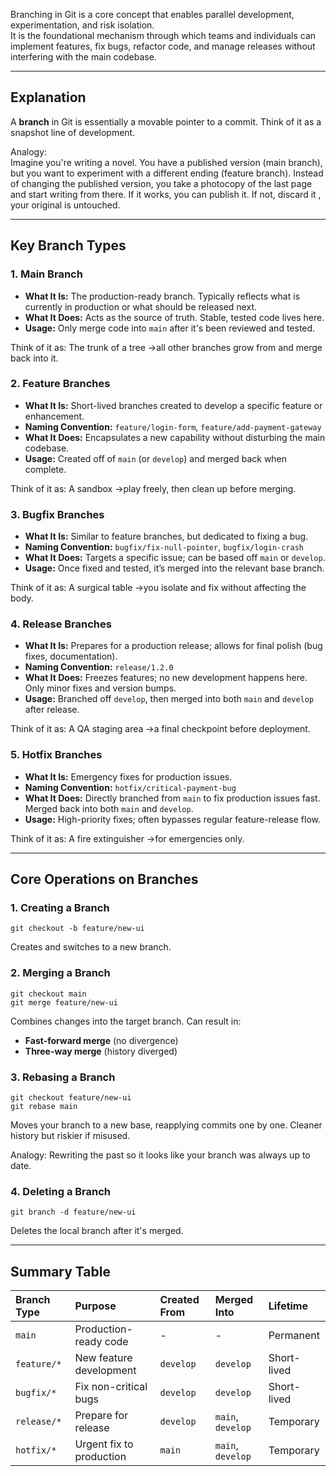 Branching in Git is a core concept that enables parallel development, experimentation, and risk isolation.  
It is the foundational mechanism through which teams and individuals can implement features, fix bugs, refactor code, and manage releases without interfering with the main codebase.

---
## Explanation
A **branch** in Git is essentially a movable pointer to a commit. Think of it as a snapshot line of development.

Analogy:  
Imagine you're writing a novel. You have a published version (main branch), but you want to experiment with a different ending (feature branch). Instead of changing the published version, you take a photocopy of the last page and start writing from there. If it works, you can publish it. If not, discard it , your original is untouched.

---
## Key Branch Types

### 1. Main Branch
- **What It Is:** The production-ready branch. Typically reflects what is currently in production or what should be released next.
- **What It Does:** Acts as the source of truth. Stable, tested code lives here.
- **Usage:** Only merge code into `main` after it's been reviewed and tested.

Think of it as: The trunk of a tree ->all other branches grow from and merge back into it.

### 2. Feature Branches
- **What It Is:** Short-lived branches created to develop a specific feature or enhancement.
- **Naming Convention:** `feature/login-form`, `feature/add-payment-gateway`
- **What It Does:** Encapsulates a new capability without disturbing the main codebase.
- **Usage:** Created off of `main` (or `develop`) and merged back when complete.

Think of it as: A sandbox ->play freely, then clean up before merging.

### 3. Bugfix Branches
- **What It Is:** Similar to feature branches, but dedicated to fixing a bug.
- **Naming Convention:** `bugfix/fix-null-pointer`, `bugfix/login-crash`
- **What It Does:** Targets a specific issue; can be based off `main` or `develop`.
- **Usage:** Once fixed and tested, it’s merged into the relevant base branch.

Think of it as: A surgical table ->you isolate and fix without affecting the body.

### 4. Release Branches
- **What It Is:** Prepares for a production release; allows for final polish (bug fixes, documentation).
- **Naming Convention:** `release/1.2.0`
- **What It Does:** Freezes features; no new development happens here. Only minor fixes and version bumps.
- **Usage:** Branched off `develop`, then merged into both `main` and `develop` after release.

Think of it as: A QA staging area ->a final checkpoint before deployment.

### 5. Hotfix Branches
- **What It Is:** Emergency fixes for production issues.
- **Naming Convention:** `hotfix/critical-payment-bug`
- **What It Does:** Directly branched from `main` to fix production issues fast. Merged back into both `main` and `develop`.
- **Usage:** High-priority fixes; often bypasses regular feature-release flow.

Think of it as: A fire extinguisher ->for emergencies only.

---
## Core Operations on Branches

### 1. Creating a Branch
```shell
git checkout -b feature/new-ui
````

Creates and switches to a new branch.

### 2. Merging a Branch

```shell
git checkout main
git merge feature/new-ui
```

Combines changes into the target branch. Can result in:

- **Fast-forward merge** (no divergence)
- **Three-way merge** (history diverged)

### 3. Rebasing a Branch

```shell
git checkout feature/new-ui
git rebase main
```

Moves your branch to a new base, reapplying commits one by one. Cleaner history but riskier if misused.

Analogy: Rewriting the past so it looks like your branch was always up to date.

### 4. Deleting a Branch

```shell
git branch -d feature/new-ui
```

Deletes the local branch after it's merged.

---
## Summary Table

|Branch Type|Purpose|Created From|Merged Into|Lifetime|
|:--|:--|:--|:--|:--|
|`main`|Production-ready code|-|-|Permanent|
|`feature/*`|New feature development|`develop`|`develop`|Short-lived|
|`bugfix/*`|Fix non-critical bugs|`develop`|`develop`|Short-lived|
|`release/*`|Prepare for release|`develop`|`main`, `develop`|Temporary|
|`hotfix/*`|Urgent fix to production|`main`|`main`, `develop`|Temporary|